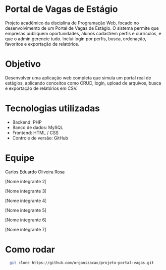 # Portal de Vagas de Estágio
Projeto acadêmico da disciplina de Programação Web, focado no desenvolvimento de um Portal de Vagas de Estágio. O sistema permite que empresas publiquem oportunidades, alunos cadastrem perfis e currículos, e que o admin gerencie tudo. Inclui login por perfis, busca, ordenação, favoritos e exportação de relatórios.

# Objetivo
Desenvolver uma aplicação web completa que simula um portal real de estágios, aplicando conceitos como CRUD, login, upload de arquivos, busca e exportação de relatórios em CSV.

# Tecnologias utilizadas
- Backend: PHP  
- Banco de dados: MySQL  
- Frontend: HTML / CSS  
- Controle de versão: GitHub

# Equipe

Carlos Eduardo Oliveira Rosa

[Nome integrante 2]

[Nome integrante 3]

[Nome integrante 4]

[Nome integrante 5]

[Nome integrante 6]

[Nome integrante 7] 



# Como rodar
 ```bash
   git clone https://github.com/organizacao/projeto-portal-vagas.git
